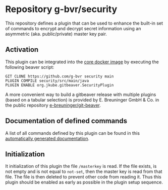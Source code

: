 # Repository g-bvr/security

This repository defines a plugin that can be used to enhance the built-in set of commands
to encrypt and decrypt secret information using an asymmetric (aka. public/private) master key pair.

## Activation

This plugin can be integrated into the [core docker image](https://hub.docker.com/r/gitbeaver/core/tags)
by executing the following beaver script:

```
GIT CLONE https://github.com/g-bvr security main
PLUGIN COMPILE security/src/main/java
PLUGIN ENABLE org.jkube.gitbeaver.SecurityPlugin
```

A more convenient way to build a gitbeaver release with multiple
plugins (based on a tabular selection)
is provided by E. Breuninger GmbH & Co. in the public repository
[e-breuninger/git-beaver](https://github.com/e-breuninger/git-beaver).

## Documentation of defined commands

A list of all commands defined by this plugin can be found in this [automatically generated documentation](https://htmlpreview.github.io/?https://raw.githubusercontent.com/g-bvr/security/main/doc/SecurityPlugin.html). 

## Initialization

It initialization of this plugin the file ```/masterkey``` is read. If the file exists, is not empty and is not equal to ```not-set```,
then the master key is read from that file. The file is then deleted to prevent other code from reading it. 
Thus this plugin should be enabled as early as possible in the plugin setup sequence.
